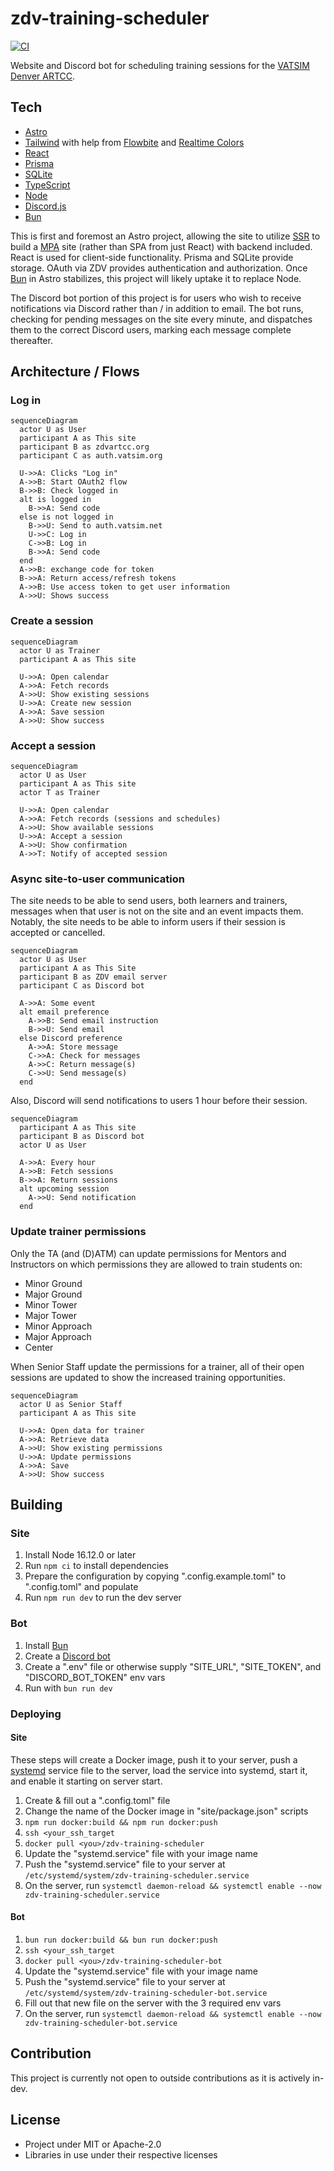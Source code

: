 # zdv-training-scheduler

[![CI](https://github.com/Celeo/zdv-training-scheduler/actions/workflows/ci.yml/badge.svg)](https://github.com/Celeo/zdv-training-scheduler/actions/workflows/ci.yml)

Website and Discord bot for scheduling training sessions for the [VATSIM Denver ARTCC](https://zdvartcc.org/).

## Tech

- [Astro](https://astro.build/)
- [Tailwind](https://tailwindcss.com/) with help from [Flowbite](https://flowbite.com/) and [Realtime Colors](https://realtimecolors.com/)
- [React](https://react.dev/)
- [Prisma](https://www.prisma.io/)
- [SQLite](https://www.sqlite.org/index.html)
- [TypeScript](https://www.typescriptlang.org/)
- [Node](https://nodejs.org/en)
- [Discord.js](https://discord.js.org/)
- [Bun](https://bun.sh/)

This is first and foremost an Astro project, allowing the site to utilize [SSR](https://docs.astro.build/en/guides/server-side-rendering/) to build a [MPA](https://docs.astro.build/en/concepts/why-astro/#server-first) site (rather than SPA from just React) with backend included. React is used for client-side functionality. Prisma and SQLite provide storage. OAuth via ZDV provides authentication and authorization. Once [Bun](https://bun.sh/) in Astro stabilizes, this project will likely uptake it to replace Node.

The Discord bot portion of this project is for users who wish to receive notifications via Discord rather than / in addition to email. The bot runs, checking for pending messages on the site every minute, and dispatches them to the correct Discord users, marking each message complete thereafter.

## Architecture / Flows

### Log in

```mermaid
sequenceDiagram
  actor U as User
  participant A as This site
  participant B as zdvartcc.org
  participant C as auth.vatsim.org

  U->>A: Clicks "Log in"
  A->>B: Start OAuth2 flow
  B->>B: Check logged in
  alt is logged in
    B->>A: Send code
  else is not logged in
    B->>U: Send to auth.vatsim.net
    U->>C: Log in
    C->>B: Log in
    B->>A: Send code
  end
  A->>B: exchange code for token
  B->>A: Return access/refresh tokens
  A->>B: Use access token to get user information
  A->>U: Shows success
```

### Create a session

```mermaid
sequenceDiagram
  actor U as Trainer
  participant A as This site

  U->>A: Open calendar
  A->>A: Fetch records
  A->>U: Show existing sessions
  U->>A: Create new session
  A->>A: Save session
  A->>U: Show success
```

### Accept a session

```mermaid
sequenceDiagram
  actor U as User
  participant A as This site
  actor T as Trainer

  U->>A: Open calendar
  A->>A: Fetch records (sessions and schedules)
  A->>U: Show available sessions
  U->>A: Accept a session
  A->>U: Show confirmation
  A->>T: Notify of accepted session
```

### Async site-to-user communication

The site needs to be able to send users, both learners and trainers, messages when that user is not
on the site and an event impacts them. Notably, the site needs to be able to inform users if their
session is accepted or cancelled.

```mermaid
sequenceDiagram
  actor U as User
  participant A as This Site
  participant B as ZDV email server
  participant C as Discord bot

  A->>A: Some event
  alt email preference
    A->>B: Send email instruction
    B->>U: Send email
  else Discord preference
    A->>A: Store message
    C->>A: Check for messages
    A->>C: Return message(s)
    C->>U: Send message(s)
  end
```

Also, Discord will send notifications to users 1 hour before their session.

```mermaid
sequenceDiagram
  participant A as This site
  participant B as Discord bot
  actor U as User

  A->>A: Every hour
  A->>B: Fetch sessions
  B->>A: Return sessions
  alt upcoming session
    A->>U: Send notification
  end
```

### Update trainer permissions

Only the TA (and (D)ATM) can update permissions for Mentors and Instructors on which permissions they are allowed
to train students on:

- Minor Ground
- Major Ground
- Minor Tower
- Major Tower
- Minor Approach
- Major Approach
- Center

When Senior Staff update the permissions for a trainer, all of their open sessions
are updated to show the increased training opportunities.

```mermaid
sequenceDiagram
  actor U as Senior Staff
  participant A as This site

  U->>A: Open data for trainer
  A->>A: Retrieve data
  A->>U: Show existing permissions
  U->>A: Update permissions
  A->>A: Save
  A->>U: Show success
```

## Building

### Site

1. Install Node 16.12.0 or later
1. Run `npm ci` to install dependencies
1. Prepare the configuration by copying ".config.example.toml" to ".config.toml" and populate
1. Run `npm run dev` to run the dev server

### Bot

1. Install [Bun](https://bun.sh/)
1. Create a [Discord bot](https://discord.com/developers/applications)
1. Create a ".env" file or otherwise supply "SITE_URL", "SITE_TOKEN", and "DISCORD_BOT_TOKEN" env vars
1. Run with `bun run dev`

### Deploying

#### Site

These steps will create a Docker image, push it to your server, push a [systemd](https://en.wikipedia.org/wiki/Systemd) service file to the server, load the service into systemd, start it, and enable it starting on server start.

1. Create & fill out a ".config.toml" file
1. Change the name of the Docker image in "site/package.json" scripts
1. `npm run docker:build && npm run docker:push`
1. `ssh <your_ssh_target`
1. `docker pull <you>/zdv-training-scheduler`
1. Update the "systemd.service" file with your image name
1. Push the "systemd.service" file to your server at `/etc/systemd/system/zdv-training-scheduler.service`
1. On the server, run `systemctl daemon-reload && systemctl enable --now zdv-training-scheduler.service`

#### Bot

1. `bun run docker:build && bun run docker:push`
1. `ssh <your_ssh_target`
1. `docker pull <you>/zdv-training-scheduler-bot`
1. Update the "systemd.service" file with your image name
1. Push the "systemd.service" file to your server at `/etc/systemd/system/zdv-training-scheduler-bot.service`
1. Fill out that new file on the server with the 3 required env vars
1. On the server, run `systemctl daemon-reload && systemctl enable --now zdv-training-scheduler-bot.service`

## Contribution

This project is currently not open to outside contributions as it is actively in-dev.

## License

- Project under MIT or Apache-2.0
- Libraries in use under their respective licenses
